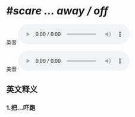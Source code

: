 # ***\#scare … away / off*** 
英音
<audio src="./media/scare … away1_AAC.aac" controls="controls"></audio>

美音
<audio src="./media/scare … away2_AAC.aac" controls="controls"></audio>



  

英文释义
---
### 1.**把…吓跑**  


